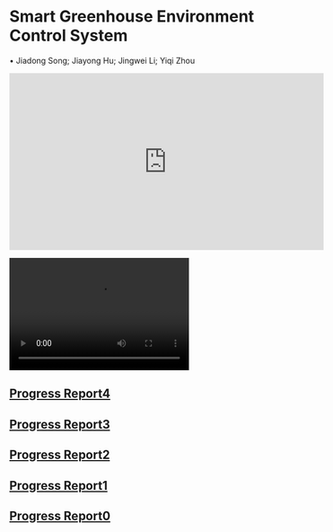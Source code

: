# Smart Greenhouse Environment Control System

• Jiadong Song; Jiayong Hu; Jingwei Li; Yiqi Zhou

<iframe width="560" height="315" src="https://www.youtube.com/embed/wk0O95K__to" frameborder="0" allow="accelerometer; autoplay; encrypted-media; gyroscope; picture-in-picture" allowfullscreen></iframe>

<video src="https://www.youtube.com/watch?v=hHW1oY26kxQ" width="320" height="200" controls preload></video>

## [Progress Report4](progress_report_4_0.md)

## [Progress Report3](progress_report_3_0.md)

## [Progress Report2](progress_report_2.md)

## [Progress Report1](progress_report_1.md)

## [Progress Report0](progress_report.html)
